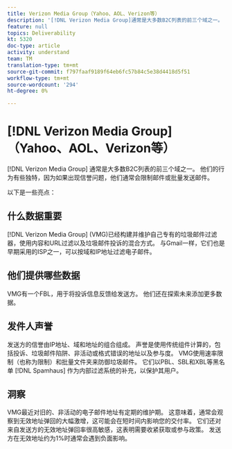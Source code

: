 ```yaml
---
title: Verizon Media Group（Yahoo、AOL、Verizon等）
description: '[!DNL Verizon Media Group]通常是大多数B2C列表的前三个域之一。 他们的行为有些独特，因为如果出现信誉问题，他们通常会限制邮件或批量发送邮件。'
feature: null
topics: Deliverability
kt: 5320
doc-type: article
activity: understand
team: TM
translation-type: tm+mt
source-git-commit: f797faaf9189f64eb6fc57b84c5e38d4418d5f51
workflow-type: tm+mt
source-wordcount: '294'
ht-degree: 0%

---
```



# [!DNL Verizon Media Group]（Yahoo、AOL、Verizon等）

[!DNL Verizon Media Group] 通常是大多数B2C列表的前三个域之一。 他们的行为有些独特，因为如果出现信誉问题，他们通常会限制邮件或批量发送邮件。

以下是一些亮点：

## 什么数据重要

[!DNL Verizon Media Group] (VMG)已经构建并维护自己专有的垃圾邮件过滤器，使用内容和URL过滤以及垃圾邮件投诉的混合方式。 与Gmail一样，它们也是早期采用的ISP之一，可以按域和IP地址过滤电子邮件。

## 他们提供哪些数据

VMG有一个FBL，用于将投诉信息反馈给发送方。 他们还在探索未来添加更多数据。

## 发件人声誉

发送方的信誉由IP地址、域和地址的组合组成。 声誉是使用传统组件计算的，包括投诉、垃圾邮件陷阱、非活动或格式错误的地址以及参与度。 VMG使用速率限制（也称为限制）和批量文件夹来防御垃圾邮件。 它们以PBL、SBL和XBL等黑名单 [!DNL Spamhaus] 作为内部过滤系统的补充，以保护其用户。

## 洞察

VMG最近对旧的、非活动的电子邮件地址有定期的维护期。 这意味着，通常会观察到无效地址弹回的大幅激增，这可能会在短时间内影响您的交付率。 它们还对来自发送方的无效地址弹回率很高敏感，这表明需要收紧获取或参与政策。 发送方在无效地址约为1%时通常会遇到负面影响。
